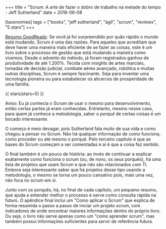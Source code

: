 +++
title = "Scrum: A arte de fazer o dobro de trabalho na metade do tempo - Jeff Sutherland"
date = 2016-06-08

[taxonomies]
tags = ["books", "jeff sutherland", "ágil", "scrum", "reviews", "5 stars"]
+++

[Resumo GoodReads](https://www.goodreads.com/book/show/25053915-scrum):
Se você já foi surpreendido por quão rápido o mundo está mudando, Scrum é uma
das razões. Para aqueles que acreditam que deve haver uma maneira mais
eficiente de se fazer as coisas, este é um livro sobre o processo de gestão
que está mudando a maneira como vivemos. Desde o advento do método, já foram
registrados ganhos de produtividade de até 1.200%. Tecida com insights de
artes marciais, tomadas de decisão judicial, combate aéreo avançado, robótica
e muitas outras disciplinas, Scrum é sempre fascinante. Seja para inventar uma
tecnologia pioneira ou para estabelecer os alicerces de prosperidade de uma
família.

<!-- more -->

{{ stars(stars=5) }}

Aviso: Eu já conhecia o Scrum de usar o mesmo para desenvolvimento, então
certas partes já eram conhecidas. Entretanto, mesmo nesse caso, para quem já
conhece a metodologia, saber o *porquê* de certas coisas é um bocado
interessante.

O começo é meio devagar, pois Sutherland fala muito de sua vida e como chegou
a pensar no Scrum. Não há qualquer informação de como funciona, como proceder
ou até mesmo o porquê. Pelo terceiro capítulo é que as bases do Scrum começam
a ser comentadas e aí é que a coisa faz sentido.

O final também é um pouco de história: ao invés de continuar a explicar
exatamente como funciona o scrum (ou, de novo, os seus porquês), há uma lista
de projetos que usam Scrum e que não são relacionados com TI. Embora seja
interessante saber que há projetos desse tipo usando a metodologia, o mesmo se
torna um pouco cansativo pois, mais uma vez, não foca no scrum em si.

Junto com os porquês, há, no final de cada capítulo, um pequeno resumo, que
ajuda a entender melhor o processo e serve como consulta rápida na futuro. O
apêndice final inclui um "Como aplicar o Scrum" que explica de forma resumida
o passo a passo de iniciar um projeto scrum, com indicadores de onde encontrar
maiores informações dentro do próprio livro. Ou seja, o livro não serve apenas
como um "como aprender scrum", mas também possui informações suficientes para
servir de referência futura.
